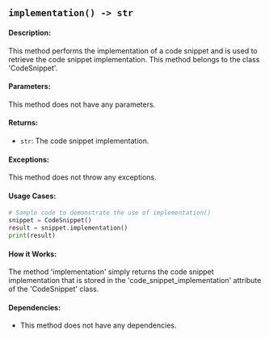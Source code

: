 ## `implementation() -> str`

#### Description:
This method performs the implementation of a code snippet and is used to retrieve the code snippet implementation. This method belongs to the class 'CodeSnippet'.

#### Parameters:
This method does not have any parameters.

#### Returns:
- `str`: The code snippet implementation.

#### Exceptions:
This method does not throw any exceptions.

#### Usage Cases:

```python
# Sample code to demonstrate the use of implementation()
snippet = CodeSnippet()
result = snippet.implementation()
print(result)
```

#### How it Works:
The method 'implementation' simply returns the code snippet implementation that is stored in the 'code_snippet_implementation' attribute of the 'CodeSnippet' class.

#### Dependencies:
- This method does not have any dependencies.